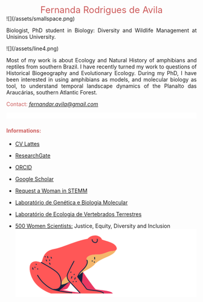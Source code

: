 
<center>
 <font size="5"><span style="color: IndianRed"> Fernanda Rodrigues de Avila  </span> </font>
</center>
![](/assets/smallspace.png)
<p align="justify"> Biologist, PhD student in Biology: Diversity and Wildlife Management at Unisinos University.</p>
![](/assets/line4.png)
<p align="justify">Most of my work is about Ecology and Natural History of amphibians and reptiles from southern Brazil. I have recently turned my work to questions of Historical Biogeography and Evolutionary Ecology. During my PhD, I have been interested in using amphibians as models, and molecular biology as tool, to understand temporal landscape dynamics of the Planalto das Araucárias, southern Atlantic Forest.</p>

<span style="color: IndianRed">Contact: </span> *<fernandar.avila@gmail.com>*



![](/assets/smallspace.png)

#### <span style="color: IndianRed"> Informations:  </span>

- [CV Lattes](http://buscatextual.cnpq.br/buscatextual/visualizacv.do?id=K4869341A1&idiomaExibicao=2)
- [ResearchGate](https://www.researchgate.net/profile/Fernanda_Rodrigues_De_Avila)
- [ORCID](https://orcid.org/0000-0002-1572-2722)
- [Google Scholar](https://scholar.google.com.br/citations?user=sgL10A8AAAAJ&hl=pt-BR&oi=sra)
- [Request a Woman in STEMM](https://request500womenscientists.org/profile/14140)

- [Laboratório de Genética e Biologia Molecular](https://evoecogenecons.wixsite.com/labbiomol/membros) 
- [Laboratório de Ecologia de Vertebrados Terrestres](https://herpetologiaunisin.wixsite.com/levert/doutorandos) 
- [500 Women Scientists:](https://500womenscientists.org/our-pledge) Justice, Equity, Diversity and Inclusion
![](/assets/sapo_rosa.png) 





